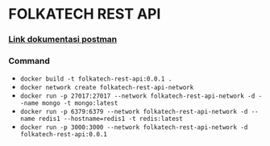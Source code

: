 # FOLKATECH REST API

### [Link dokumentasi postman ](https://documenter.getpostman.com/view/18883374/UzJPMaMg)

### Command

- `docker build -t folkatech-rest-api:0.0.1 .`
- `docker network create folkatech-rest-api-network`
- `docker run -p 27017:27017 --network folkatech-rest-api-network -d --name mongo -t mongo:latest`
- `docker run -p 6379:6379 --network folkatech-rest-api-network -d --name redis1 --hostname=redis1 -t redis:latest`
- `docker run -p 3000:3000 --network folkatech-rest-api-network -d folkatech-rest-api:0.0.1`
